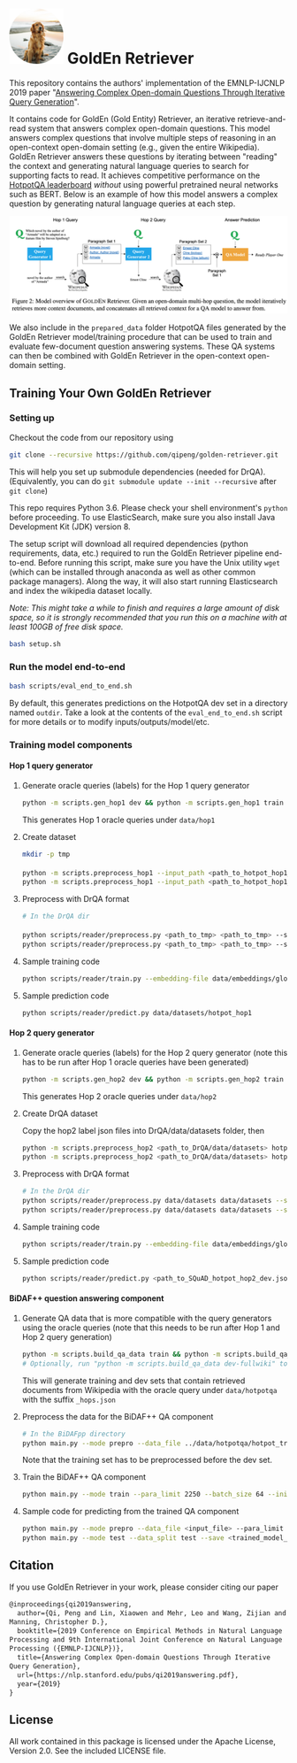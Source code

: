 # <img src="fig/golden-retriever-icon.png" height=100 alt="GoldEn Retriever Icon"> GoldEn Retriever

This repository contains the authors' implementation of the EMNLP-IJCNLP 2019 paper "[Answering Complex Open-domain Questions Through Iterative Query Generation](https://arxiv.org/pdf/1910.07000.pdf)".

It contains code for GoldEn (Gold Entity) Retriever, an iterative retrieve-and-read system that answers complex open-domain questions. This model answers complex questions that involve multiple steps of reasoning in an open-context open-domain setting (e.g., given the entire Wikipedia). GoldEn Retriever answers these questions by iterating between "reading" the context and generating natural language queries to search for supporting facts to read. It achieves competitive performance on the [HotpotQA leaderboard](https://hotpotqa.github.io/) _without_ using powerful pretrained neural networks such as BERT. Below is an example of how this model answers a complex question by generating natural language queries at each step.

![GoldEn Retriever model architecture](fig/golden-retriever.png)

We also include in the `prepared_data` folder HotpotQA files generated by the GoldEn Retriever model/training procedure that can be used to train and evaluate few-document question answering systems. These QA systems can then be combined with GoldEn Retriever in the open-context open-domain setting.

## Training Your Own GoldEn Retriever


### Setting up
Checkout the code from our repository using
```bash
git clone --recursive https://github.com/qipeng/golden-retriever.git
```
This will help you set up submodule dependencies (needed for DrQA). (Equivalently, you can do `git submodule update --init --recursive` after `git clone`)

This repo requires Python 3.6. Please check your shell environment's `python` before proceeding. To use ElasticSearch, make sure you also install Java Development Kit (JDK) version 8.

The setup script will download all required dependencies (python requirements,
data, etc.) required to run the GoldEn Retriever pipeline end-to-end. Before running this script, make sure you have the Unix utility `wget` (which can be installed through anaconda as well as other common package managers).
Along the way, it will also start running Elasticsearch and index the
wikipedia dataset locally.

_Note: This might take a while to finish and requires a large amount of disk space, so it is strongly recommended that you run this on a machine with at least 100GB of free disk space._

```bash
bash setup.sh
```

### Run the model end-to-end

```bash
bash scripts/eval_end_to_end.sh
```

By default, this generates predictions on the HotpotQA dev set in a directory named `outdir`. Take a look at the contents of the `eval_end_to_end.sh` script for more details
or to modify inputs/outputs/model/etc.

### Training model components

#### Hop 1 query generator

1. Generate oracle queries (labels) for the Hop 1 query generator

	```bash
	python -m scripts.gen_hop1 dev && python -m scripts.gen_hop1 train
	```
	This generates Hop 1 oracle queries under `data/hop1`
2. Create dataset

	```bash
	mkdir -p tmp

	python -m scripts.preprocess_hop1 --input_path <path_to_hotpot_hop1_train.json> --output_path ./tmp/hotpot_hop1_squad_train.json
	python -m scripts.preprocess_hop1 --input_path <path_to_hotpot_hop1_dev.json> --output_path ./tmp/hotpot_hop1_squad_dev.json
	```
3. Preprocess with DrQA format

	```bash
	# In the DrQA dir

	python scripts/reader/preprocess.py <path_to_tmp> <path_to_tmp> --split hotpot_hop1_squad_train --workers 4
	python scripts/reader/preprocess.py <path_to_tmp> <path_to_tmp> --split hotpot_hop1_squad_dev --workers 4
	```
4. Sample training code

	```bash
	python scripts/reader/train.py --embedding-file data/embeddings/glove.840B.300d.txt --tune-partial 500 --train-file <path_to_hotpot_hop1_squad_train-processed-corenlp.txt> --dev-file <path_to_hotpot_hop1_squad_dev-processed-corenlp.txt> --dev-json hotpot_hop1_squad_dev.json --hidden-size 128 --parallel True --data-workers 10 --batch-size 32 --test-batch-size 128 --learning-rate 0.001 --model-dir <path_to_model_tmp> --max-len 50 --model-name hop1_model
	```
5. Sample prediction code

	```bash
	python scripts/reader/predict.py data/datasets/hotpot_hop1
	```

#### Hop 2 query generator

1. Generate oracle queries (labels) for the Hop 2 query generator (note this has to be run after Hop 1 oracle queries have been generated)

	```bash
	python -m scripts.gen_hop2 dev && python -m scripts.gen_hop2 train
	```
	This generates Hop 2 oracle queries under `data/hop2`
2. Create DrQA dataset

	Copy the hop2 label json files into DrQA/data/datasets folder, then

	```bash
	python -m scripts.preprocess_hop2 <path_to_DrQA/data/datasets> hotpot_hop2_train.json
	python -m scripts.preprocess_hop2 <path_to_DrQA/data/datasets> hotpot_hop2_dev.json
	```
3.  Preprocess with DrQA format

	```bash
	# In the DrQA dir
	python scripts/reader/preprocess.py data/datasets data/datasets --split SQuAD_hotpot_hop2_dev --workers 4
	python scripts/reader/preprocess.py data/datasets data/datasets --split SQuAD_hotpot_hop2_train --workers 4
	```
4. Sample training code

	```bash
	python scripts/reader/train.py --embedding-file data/embeddings/glove.840B.300d.txt --tune-partial 1000 --max-len 20 --train-file <path_to_SQuAD_hotpot_hop2_train-processed-corenlp.txt> --dev-file <path_to_SQuAD_hotpot_hop2_dev-processed-corenlp.txt> --dev-json <path_to_SQuAD_hotpot_hop2_dev.json> --model-dir <path_to_model_tmp> --model-name hop2_model --expand-dictionary False --num-epochs 40
	```
5. Sample prediction code

	```bash
	python scripts/reader/predict.py <path_to_SQuAD_hotpot_hop2_dev.json> --model <path_to_hop2_model> --embedding-file data/embeddings/glove.840B.300d.txt --out-dir data/datasets
	```

#### BiDAF++ question answering component

1. Generate QA data that is more compatible with the query generators using the oracle queries (note that this needs to be run after Hop 1 and Hop 2 query generation)

	```bash
	python -m scripts.build_qa_data train && python -m scripts.build_qa_data dev-distractor
	# Optionally, run "python -m scripts.build_qa_data dev-fullwiki" to generate a dev set from the oracle queries where the gold paragraphs are not guanranteed to be contained
	```
	This will generate training and dev sets that contain retrieved documents from Wikipedia with the oracle query under `data/hotpotqa` with the suffix `_hops.json`
2. Preprocess the data for the BiDAF++ QA component

	```bash
	# In the BiDAFpp directory
	python main.py --mode prepro --data_file ../data/hotpotqa/hotpot_train_hops.json --para_limit 2250 --data_split train && python main.py --mode prepro --data_file ../data/hotpotqa/hotpot_dev_distractor_hops.json --para_limit 2250 --data_split dev
	```
	Note that the training set has to be preprocessed before the dev set.
3. Train the BiDAF++ QA component

	```bash
	python main.py --mode train --para_limit 2250 --batch_size 64 --init_lr 0.001 --patience 3 --keep_prob .9 --sp_lambda 10.0 --period 20 --max_grad_norm 5 --hidden 128
	```
4. Sample code for predicting from the trained QA component

	```bash
	python main.py --mode prepro --data_file <input_file> --para_limit 2250 --data_split test --fullwiki # preprocess the input data
  	python main.py --mode test --data_split test --save <trained_model_directory> --prediction_file <output_file_name> --sp_threshold .33 --sp_lambda 10.0 --fullwiki --hidden 128 --batch_size 16
  	```

## Citation

If you use GoldEn Retriever in your work, please consider citing our paper

```
@inproceedings{qi2019answering,
  author={Qi, Peng and Lin, Xiaowen and Mehr, Leo and Wang, Zijian and Manning, Christopher D.},
  booktitle={2019 Conference on Empirical Methods in Natural Language Processing and 9th International Joint Conference on Natural Language Processing ({EMNLP-IJCNLP})},
  title={Answering Complex Open-domain Questions Through Iterative Query Generation},
  url={https://nlp.stanford.edu/pubs/qi2019answering.pdf},
  year={2019}
}
```

## License

All work contained in this package is licensed under the Apache License, Version 2.0. See the included LICENSE file.
